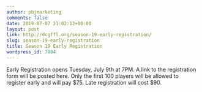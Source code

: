```yaml
---
author: pbjmarketing
comments: false
date: 2019-07-07 21:02:12+00:00
layout: post
link: http://dcgffl.org/season-19-early-registration/
slug: season-19-early-registration
title: Season 19 Early Registration
wordpress_id: 7004
---
```

Early Registration opens Tuesday, July 9th at 7PM. A link to the registration form will be posted here. Only the first 100 players will be allowed to register early and will pay $75. Late registration will cost $90.



